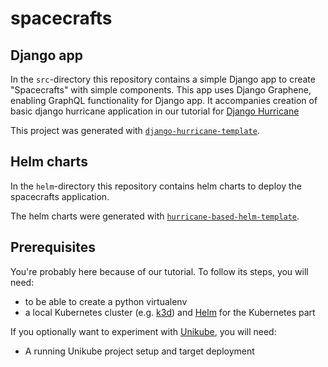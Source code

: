 # spacecrafts

## Django app

In the `src`-directory this repository contains a simple Django app to create "Spacecrafts" with simple components. This app uses Django Graphene,
enabling GraphQL functionality for Django app.
It accompanies creation of basic django hurricane application in our tutorial for [Django Hurricane](https://django-hurricane.io/basic-app/)

This project was generated with [`django-hurricane-template`](https://github.com/Blueshoe/django-hurricane-template). 

## Helm charts

In the `helm`-directory this repository contains helm charts to deploy the spacecrafts application.

The helm charts were generated with [`hurricane-based-helm-template`](https://github.com/Blueshoe/hurricane-based-helm-template).

## Prerequisites

You're probably here because of our tutorial. 
To follow its steps, you will need:

- to be able to create a python virtualenv 
- a local Kubernetes cluster (e.g. [k3d](https://k3d.io/v5.3.0/)) and [Helm](https://helm.sh/) for the Kubernetes part

If you optionally want to experiment with [Unikube](https://unikube.io/), you will need:

- A running Unikube project setup and target deployment
